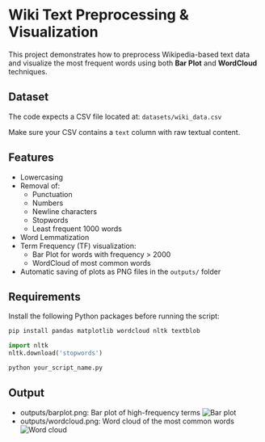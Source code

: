 # Wiki Text Preprocessing & Visualization

This project demonstrates how to preprocess Wikipedia-based text data and visualize the most frequent words using both **Bar Plot** and **WordCloud** techniques.

##  Dataset

The code expects a CSV file located at:
``datasets/wiki_data.csv``

Make sure your CSV contains a `text` column with raw textual content.

##  Features

- Lowercasing
- Removal of:
  - Punctuation
  - Numbers
  - Newline characters
  - Stopwords
  - Least frequent 1000 words
- Word Lemmatization
- Term Frequency (TF) visualization:
  - Bar Plot for words with frequency > 2000
  - WordCloud of most common words
- Automatic saving of plots as PNG files in the `outputs/` folder

##  Requirements

Install the following Python packages before running the script:

```bash
pip install pandas matplotlib wordcloud nltk textblob
```

```python
import nltk
nltk.download('stopwords')
```
```bash
python your_script_name.py
```

##  Output

- outputs/barplot.png: Bar plot of high-frequency terms
  ![Bar plot](outputs/barplot)
- outputs/wordcloud.png: Word cloud of the most common words
    ![Word cloud](outputs/wordcloud)









